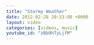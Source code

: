 ```yaml
---
title: "Stormy Weather"
date: 2012-02-28 20:53:08 +0000
layout: video
categories: [videos, music]
youtube_id: "zBb9hTyLjfM"
---
```

